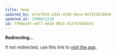 ```yaml
---
title: Home
updated_by: a7e1f0c0-2841-42b0-9aca-0e74156180eb
updated_at: 1599621220
id: ff60e2ef-e6f7-4918-901b-017fb765bbfd
---
```

**Redirecting...**

If not redirected, use this link to [visit the app](/app).